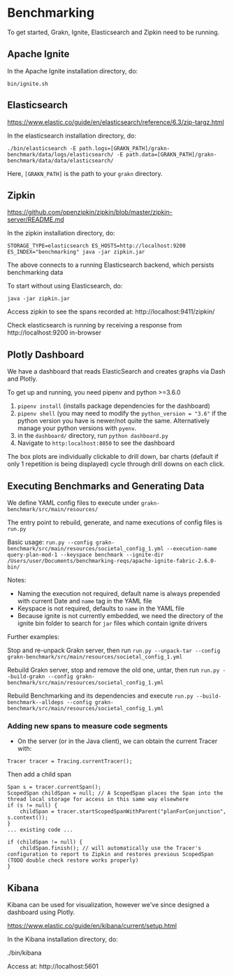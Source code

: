 # Benchmarking

To get started, Grakn, Ignite, Elasticsearch and Zipkin need to be running.

## Apache Ignite
In the Apache Ignite installation directory, do:
```
bin/ignite.sh
```

## Elasticsearch
https://www.elastic.co/guide/en/elasticsearch/reference/6.3/zip-targz.html

In the elasticsearch installation directory, do:
```
./bin/elasticsearch -E path.logs=[GRAKN_PATH]/grakn-benchmark/data/logs/elasticsearch/ -E path.data=[GRAKN_PATH]/grakn-benchmark/data/data/elasticsearch/
```
Here, `[GRAKN_PATH]` is the path to your `grakn` directory.

## Zipkin
https://github.com/openzipkin/zipkin/blob/master/zipkin-server/README.md

In the zipkin installation directory, do:

```
STORAGE_TYPE=elasticsearch ES_HOSTS=http://localhost:9200 ES_INDEX="benchmarking" java -jar zipkin.jar
```
The above connects to a running Elasticsearch backend, which persists benchmarking data

To start without using Elasticsearch, do:
```
java -jar zipkin.jar
```

Access zipkin to see the spans recorded at: http://localhost:9411/zipkin/

Check elasticsearch is running by receiving a response from http://localhost:9200 in-browser

## Plotly Dashboard

We have a dashboard that reads ElasticSearch and creates graphs via Dash and Plotly.

To get up and running, you need pipenv and python >=3.6.0

1. `pipenv install` (installs package dependencies for the dashboard)
2. `pipenv shell` (you may need to modify the `python_version = "3.6"` if the python version you have is newer/not quite the same. Alternatively manage your python versions with `pyenv`.
3. in the `dashboard/` directory, run `python dashboard.py`
4. Navigate to `http:localhost:8050` to see the dashboard

The box plots are individually clickable to drill down, bar charts (default if only 1 repetition is being displayed) cycle through drill downs on each click.

## Executing Benchmarks and Generating Data

We define YAML config files to execute under `grakn-benchmark/src/main/resources/`

The entry point to rebuild, generate, and name executions of config files is `run.py`

Basic usage:
`run.py --config grakn-benchmark/src/main/resources/societal_config_1.yml --execution-name query-plan-mod-1 --keyspace benchmark --ignite-dir /Users/user/Documents/benchmarking-reqs/apache-ignite-fabric-2.6.0-bin/`

Notes:
* Naming the execution not required, default name is always prepended with current Date and `name` tag in the YAML file
* Keyspace is not required, defaults to `name` in the YAML file
* Because ignite is not currently embedded, we need the directory of the ignite bin folder to search for `jar` files which contain ignite drivers

Further examples:

Stop and re-unpack Grakn server, then run
`run.py --unpack-tar --config grakn-benchmark/src/main/resources/societal_config_1.yml`

Rebuild Grakn server, stop and remove the old one, untar, then run
`run.py --build-grakn --config grakn-benchmark/src/main/resources/societal_config_1.yml`

Rebuild Benchmarking and its dependencies and execute
`run.py --build-benchmark--alldeps --config grakn-benchmark/src/main/resources/societal_config_1.yml`



### Adding new spans to measure code segments

* On the server (or in the Java client), we can obtain the current Tracer with:
```
Tracer tracer = Tracing.currentTracer(); 
```

Then add a child span
```
Span s = tracer.currentSpan();
ScopedSpan childSpan = null; // A ScopedSpan places the Span into the thread local storage for access in this same way elsewhere
if (s != null) {
    childSpan = tracer.startScopedSpanWithParent("planForConjunction", s.context());
} 
... existing code ...

if (childSpan != null) {
    childSpan.finish(); // will automatically use the Tracer's configuration to report to Zipkin and restores previous ScopedSpan (TODO double check restore works properly)
}
```




## Kibana
Kibana can be used for visualization, however we've since designed a dashboard using Plotly.

https://www.elastic.co/guide/en/kibana/current/setup.html

In the Kibana installation directory, do:

./bin/kibana

Access at:
http://localhost:5601
